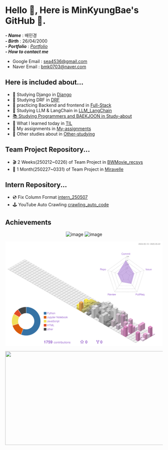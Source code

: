 # Hello 👋, Here is MinKyungBae's GitHub 🐰.
***- Name*** : 배민경 <br>
***- Birth*** : 26/04/2000 <br>
***- Portfolio*** : *[Portfolio](https://github.com/minkyungbae/Portfolio.git)* <br>
***- How to contact me*** <br>
  - Google Email : sea4536@gmail.com <br>
  - Naver Email : bmk0703@naver.com
## Here is included about...
- 📗 Studying Django in <a href="https://github.com/minkyungbae/Django">Django</a>
- 📘 Studying DRF in <a href="https://github.com/minkyungbae/DRF">DRF</a>
- 📘 practicing Backend and frontend in <a href="https://github.com/minkyungbae/Full-Stack">Full-Stack</a>
- 📙 Studying LLM & LangChain in <a href="https://github.com/minkyungbae/LLM_LangChain">LLM_LangChain
- 📚 Studying Programmers and BAEKJOON in <a href="https://github.com/minkyungbae/Study-about">Study-about</a>
- 📝 What I learned today in <a href="https://github.com/minkyungbae/TIL">TIL</a>
- 🧐 My assignments in <a href="https://github.com/minkyungbae/My-assignments/tree/main">My-assignments</a>
- 🤔 Other studies about in <a href="https://github.com/minkyungbae/Other-studying">Other-studying</a>

## Team Project Repository...
- 🎬 2 Weeks(250212~0226) of Team Project in <a href="https://github.com/Kkimminseo/UNO_BWMovie_recsys.git">BWMovie_recsys</a>
- 💫 1 Month(250227~0331) of Team Project in <a href="https://github.com/eungyukm/Miravelle.git">Miravelle</a>

## Intern Repository...
- 💿 Fix Column Format <a href="https://github.com/minkyungbae/intern_250507.git">intern_250507</a>
- 🕹️ YouTube Auto Crawling <a href="https://github.com/minkyungbae/crawling_auto_code.git">crawling_auto_code</a>

## Achievements
<p align="center">
  <img width="350" alt="image" src="https://github.com/user-attachments/assets/8442ae32-a9bd-4a5f-92f9-a96ae865e26b" />
  <img width="350" alt="image" src="https://github.com/user-attachments/assets/b022fae1-bce5-4b4b-b750-78b9ea09fa20" />
</p>

<p align="center">
  <img width="700" src="./profile-3d-contrib/profile-season.svg" alt="3D Contribution Graph">
</p>

<p align="center">
  <a href="https://www.gitanimals.org/en_US?utm_medium=image&utm_source=minkyungbae&utm_content=farm">
  <img
    src="https://render.gitanimals.org/farms/minkyungbae"
    width="1000"
    height="300"
  />
  </a>
</p>
